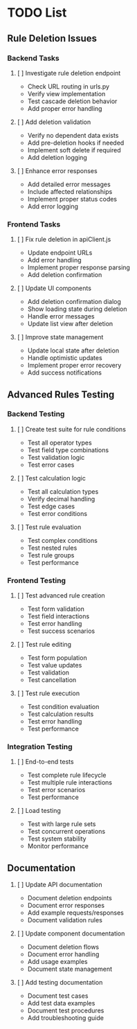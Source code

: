 # TODO List

## Rule Deletion Issues

### Backend Tasks
1. [ ] Investigate rule deletion endpoint
   - Check URL routing in urls.py
   - Verify view implementation
   - Test cascade deletion behavior
   - Add proper error handling

2. [ ] Add deletion validation
   - Verify no dependent data exists
   - Add pre-deletion hooks if needed
   - Implement soft delete if required
   - Add deletion logging

3. [ ] Enhance error responses
   - Add detailed error messages
   - Include affected relationships
   - Implement proper status codes
   - Add error logging

### Frontend Tasks
1. [ ] Fix rule deletion in apiClient.js
   - Update endpoint URLs
   - Add error handling
   - Implement proper response parsing
   - Add deletion confirmation

2. [ ] Update UI components
   - Add deletion confirmation dialog
   - Show loading state during deletion
   - Handle error messages
   - Update list view after deletion

3. [ ] Improve state management
   - Update local state after deletion
   - Handle optimistic updates
   - Implement proper error recovery
   - Add success notifications

## Advanced Rules Testing

### Backend Testing
1. [ ] Create test suite for rule conditions
   - Test all operator types
   - Test field type combinations
   - Test validation logic
   - Test error cases

2. [ ] Test calculation logic
   - Test all calculation types
   - Verify decimal handling
   - Test edge cases
   - Test error conditions

3. [ ] Test rule evaluation
   - Test complex conditions
   - Test nested rules
   - Test rule groups
   - Test performance

### Frontend Testing
1. [ ] Test advanced rule creation
   - Test form validation
   - Test field interactions
   - Test error handling
   - Test success scenarios

2. [ ] Test rule editing
   - Test form population
   - Test value updates
   - Test validation
   - Test cancellation

3. [ ] Test rule execution
   - Test condition evaluation
   - Test calculation results
   - Test error handling
   - Test performance

### Integration Testing
1. [ ] End-to-end tests
   - Test complete rule lifecycle
   - Test multiple rule interactions
   - Test error scenarios
   - Test performance

2. [ ] Load testing
   - Test with large rule sets
   - Test concurrent operations
   - Test system stability
   - Monitor performance

## Documentation
1. [ ] Update API documentation
   - Document deletion endpoints
   - Document error responses
   - Add example requests/responses
   - Document validation rules

2. [ ] Update component documentation
   - Document deletion flows
   - Document error handling
   - Add usage examples
   - Document state management

3. [ ] Add testing documentation
   - Document test cases
   - Add test data examples
   - Document test procedures
   - Add troubleshooting guide